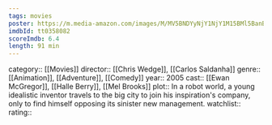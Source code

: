 ```yaml
---
tags: movies
poster: https://m.media-amazon.com/images/M/MV5BNDYyNjY1NjY1M15BMl5BanBnXkFtZTcwNjk5MDczMw@@._V1_SX300.jpg
imdbId: tt0358082
scoreImdb: 6.4
length: 91 min
---
```


category:: [[Movies]]
director:: [[Chris Wedge]], [[Carlos Saldanha]]
genre:: [[Animation]], [[Adventure]], [[Comedy]]
year:: 2005
cast:: [[Ewan McGregor]], [[Halle Berry]], [[Mel Brooks]]
plot:: In a robot world, a young idealistic inventor travels to the big city to join his inspiration's company, only to find himself opposing its sinister new management.
watchlist::
rating::
